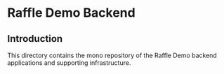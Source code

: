 # Raffle Demo Backend

## Introduction

This directory contains the mono repository of the Raffle Demo backend applications and supporting infrastructure.
